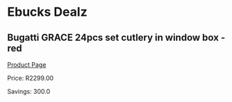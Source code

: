 
# Ebucks Dealz
## Bugatti GRACE 24pcs set cutlery in window box - red
[Product Page](https://www.ebucks.com/web/shop/productSelected.do?prodId=1161821285&catId=714962196)

Price: R2299.00

Savings: 300.0


	
